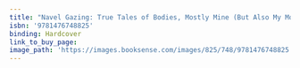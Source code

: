 ```yaml
---
title: "Navel Gazing: True Tales of Bodies, Mostly Mine (But Also My Mom's, Which I Know Sounds Weird)"
isbn: '9781476748825'
binding: Hardcover
link_to_buy_page:
image_path: 'https://images.booksense.com/images/825/748/9781476748825.jpg'
---
```


